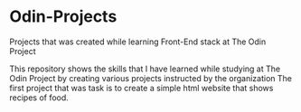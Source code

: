 # Odin-Projects
Projects that was created while learning Front-End stack at The Odin Project

This repository shows the skills that I have learned while studying at The Odin Project by creating various projects instructed by the organization
The first project that was task is to create a simple html website that shows recipes of food.
